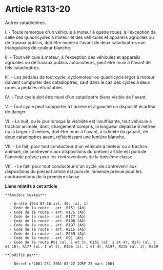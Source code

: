 # Article R313-20

Autres catadioptres.

I. - Toute remorque d'un véhicule à moteur à quatre roues, à l'exception de celle des quadricycles à moteur et des véhicules
et appareils agricoles ou de travaux publics, doit être munie à l'avant de deux catadioptres non triangulaires de couleur
blanche.

II. - Tout véhicule à moteur, à l'exception des véhicules et appareils agricoles ou de travaux publics automoteurs, peut être
muni à l'avant de tels catadioptres.

III. - Les pédales de tout cycle, cyclomoteur ou quadricycle léger à moteur doivent comporter des catadioptres, sauf dans le
cas des cycles à deux roues à pédales rétractables.

IV. - Tout cycle doit être muni d'un catadioptre blanc visible de l'avant.

V. - Tout cycle peut comporter à l'arrière et à gauche un dispositif écarteur de danger.

VI. - La nuit, ou le jour lorsque la visibilité est insuffisante, tout véhicule à traction animale, dont, chargement compris,
la longueur dépasse 6 mètres ou la largeur 2 mètres, doit être muni à l'avant, à la limite du gabarit, de deux catadioptres
avant, réfléchissant une lumière blanche.

VII. - Le fait, pour tout conducteur d'un véhicule à moteur ou à traction animale, de contrevenir aux dispositions du présent
article est puni de l'amende prévue pour les contraventions de la troisième classe.

VIII. - Le fait, pour tout conducteur d'un cycle, de contrevenir aux dispositions du présent article est puni de l'amende
prévue pour les contraventions de la première classe.

**Liens relatifs à cet article**

	**Anciens textes**:

	  - Arrêté 1954-07-16 art. 45c (al. 1)
	  - Code de la route - art. R151 (Ab)
	  - Code de la route - art. R175 (Ab)
	  - Code de la route - art. R177 (Ab)
	  - Code de la route - art. R196 (Ab)
	  - Code de la route - art. R197 (Ab)
	  - Code de la route - art. R215 (Ab)
	  - Code de la route - art. R239 (Ab)
	  - Code de la route - art. R91 (Ab)
	  - Code de la route R91 (al. 1 et 3), R151 (al. 1 et 4), R175 (al. 1 et 10), R177 (al. 1 et 3), R196 (al. 1 et 4), R197, R215 (al. 2), R239

	**Codifié par**:

	  - Décret n°2001-251 2001-03-22 JORF 25 mars 2001
